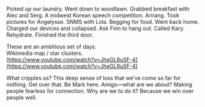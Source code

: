 Picked up our laundry. Went down to woodlawn. Grabbed breakfast with Alec and Serg. A midwest Korean speech competition. Arirang. Took pictures for Angelysse. SNMS with Lola. Begging for food. Went back home. Charged our devices and collapsed. Ask Finn to hang out. Called Kary. Rehydrate. Finished the third door. 

These are an ambitious set of days.  
Wikimedia map / star clusters.   
[https://www.youtube.com/watch?v=JheGL6uSF-4](https://www.youtube.com/watch?v=JheGL6uSF-4)

What cripples us? This deep sense of loss that we’ve come so far for nothing. Get over that. Be Mark here. Amigo—what are we about? Making people fearless for connection. Why are we to do it? Because we win over people well.